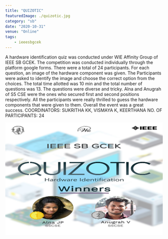 ```yaml
---
title: "QUIZOTIC"
featuredImage: ./quizotic.jpg
category: "sb"
date: "2020-10-31"
venue: "Online"
tags:
    - ieeesbgcek
---
```

A hardware identification quiz was conducted under WIE Affinity Group of IEEE SB GCEK. The competition was conducted individually through the platform google forms. There were a total of 24 participants. For each question, an image of the hardware component was given. The Participants were asked to identify the image and choose the correct option from the choices. The total time allotted was 10 min and the total number of questions was 13. The questions were diverse and tricky.
Alna and Anugrah of S5 CSE were the ones who secured first and second positions respectively. All the participants were really thrilled to guess the hardware components that were given to them. Overall the event was a great success.
COORDINATORS: SUKRITHA KK, VISMAYA K, KEERTHANA
NO. OF PARTICIPANTS: 24

![Winners](./quizotic1.jpg)
